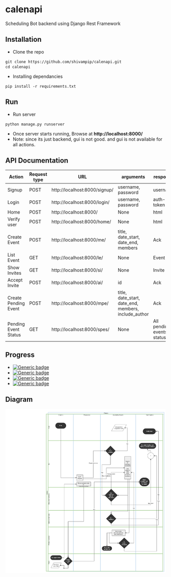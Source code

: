 # calenapi
Scheduling Bot backend using Django Rest Framework


## Installation

* Clone the repo
```
git clone https://github.com/shivampip/calenapi.git
cd calenapi
```

* Installing dependancies
```
pip install -r requirements.txt
```

## Run

* Run server
```
python manage.py runserver
```

* Once server starts running, Browse at **http://localhost:8000/**
* Note: since its just backend, gui is not good. and gui is not available for all actions.


## API Documentation

| Action  | Request type |  URL  |  arguments  | response | Authentication |
| ------------- | ------------- | ------------- | ------------- | ------------- | ------------- |
| Signup  | POST  | http://localhost:8000/signup/  |  username, password  | username  | False |
| Login  | POST  | http://localhost:8000/login/  |  username, password  | auth-token  | False |
| Home  | POST  | http://localhost:8000/  |  None  | html  | True |
| Verify user  | POST  | http://localhost:8000/home/  |  None  | html  |  True |
| Create Event  | POST  | http://localhost:8000/me/  |  title, date_start, date_end, members  | Ack  | True |
| List Event  | GET  | http://localhost:8000/le/  |  None  | Event list  | True |
| Show Invites  | GET  | http://localhost:8000/si/  |  None  | Invite list  | True |
| Accept Invite  | POST  | http://localhost:8000/ai/  |  id  | Ack  | True |
| Create Pending Event  | POST  | http://localhost:8000/mpe/  |  title, date_start, date_end, members, include_author  | Ack  | True |
| Pending Event Status  | GET  | http://localhost:8000/spes/  |  None  | All pending events status  | True |


## Progress

*  [![Generic badge](https://img.shields.io/badge/Authentication-ONGOING-1abc9c.svg)](https://shields.io/)
*  [![Generic badge](https://img.shields.io/badge/NLP-ONGOING-1abc9c.svg)](https://shields.io/)
*  [![Generic badge](https://img.shields.io/badge/Meeting_Management-ONGOING-1abc9c.svg)](https://shields.io/)
*  [![Generic badge](https://img.shields.io/badge/Framework-DONE-green.svg)](https://shields.io/)



## Diagram

![Scheduling flow](raw/VSchedule.png)
